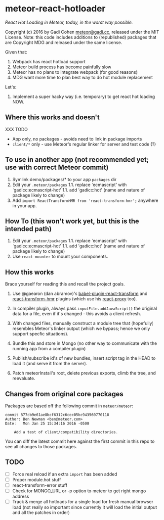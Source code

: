 # meteor-react-hotloader

*React Hot Loading in Meteor, today, in the worst way possible.*

Copyright (c) 2016 by Gadi Cohen <meteor@gadi.cc>, released under the MIT License.
Note: this code includes additions to (republished) packages that are Copyright
MDG and released under the same license.

Given that:

1. Webpack has react hotload support
1. Meteor build process has become painfully slow
1. Meteor has no plans to integrate webpack (for good reasons)
1. MDG want more time to plan best way to do hot module replacement

Let's:

1. Implement a super hacky way (i.e. temporary) to get react hot loading NOW.

## Where this works and doesn't

XXX TODO

* App only, no packages - avoids need to link in package imports
* `client/*` only - use Meteor's regular linker for server and test code (?)

## To use in another app (not recommended yet; use with correct Meteor commit)

1. Symlink demo/packages/* to your app `packages` dir
1. Edit your `.meteor/packages`
1.1. replace 'ecmascript' with 'gadicc:ecmascript-hot'
1.1. add 'gadicc:hot' (name and nature of package likely to change)
1. Add `import ReactTransformHMR from 'react-transform-hmr';` anywhere in your app.

## How To (this won't work yet, but this is the intended path)

1. Edit your `.meteor/packages`
1.1. replace 'ecmascript' with 'gadicc:ecmascript-hot'
1.1. add 'gadicc:hot' (name and nature of package likely to change)
1. Use `react-mounter` to mount your components.

## How this works

Brace yourself for reading this and recall the project goals.

1. Use @gaearon (dan abramov)'s
[babel-plugin-react-transform](https://github.com/gaearon/babel-plugin-react-transform)
and
[react-transform-hmr](https://github.com/gaearon/react-transform-hmr)
plugins (which use his [react-proxy](https://github.com/gaearon/react-proxy) too).

1. In compiler plugin, always pass `inputFile.addJavaScript()` the original data
  for a file, even if it's changed - this avoids a client refresh.

1. With changed files, manually construct a module tree that (hopefully)
  resembles Meteor's linker output (which we bypass; hence we only support
  specfic situations).

1. Bundle this and store in Mongo (no other way to communicate with the running
  app from a compiler plugin)

1. Publish/subscribe id's of new bundles, insert script tag in the HEAD to
  load it (and serve it from the server).

1. Patch meteorInstall's root, delete previous exports, climb the tree, and
  reevaluate.

## Changes from original core packages

Packages are based off the following commit in `meteor/meteor`:

```
commit 877cb9e61ae8bcf6312c6cec05bc943560770118
Author: Ben Newman <ben@meteor.com>
Date:   Mon Jan 25 15:34:16 2016 -0500

    Add a test of client/compatibility directories.
```

You can diff the latest commit here against the first commit in
this repo to see all changes to those packages.

## TODO

* [ ] Force real reload if an extra `import` has been added
* [ ] Proper module.hot stuff
* [ ] react-transform-error stuff
* [ ] Check for MONGO_URL or -p option to meteor to get right mongo address
* [ ] Track & merge all hotloads for a single load for fresh manual browser load (not really so important since currently it will load the initial output and all the patches
in order)
